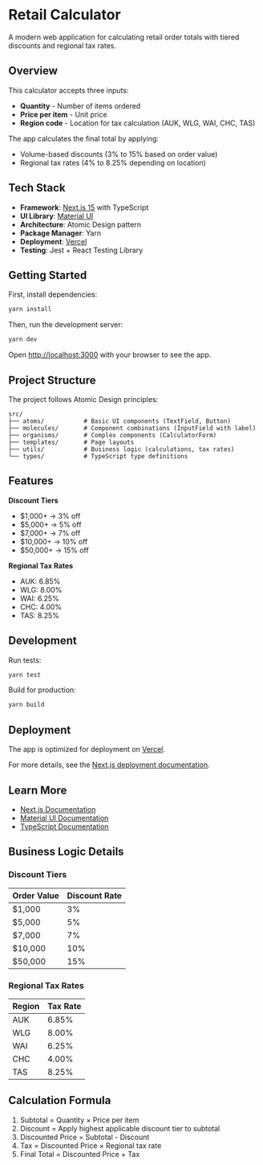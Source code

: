 # Retail Calculator

A modern web application for calculating retail order totals with tiered discounts and regional tax rates.

## Overview

This calculator accepts three inputs:
- **Quantity** - Number of items ordered
- **Price per item** - Unit price
- **Region code** - Location for tax calculation (AUK, WLG, WAI, CHC, TAS)

The app calculates the final total by applying:
- Volume-based discounts (3% to 15% based on order value)
- Regional tax rates (4% to 8.25% depending on location)

## Tech Stack

- **Framework**: [Next.js 15](https://nextjs.org) with TypeScript
- **UI Library**: [Material UI](https://mui.com)
- **Architecture**: Atomic Design pattern
- **Package Manager**: Yarn
- **Deployment**: [Vercel](https://vercel.com)
- **Testing**: Jest + React Testing Library

## Getting Started

First, install dependencies:

```bash
yarn install
```

Then, run the development server:

```bash
yarn dev
```

Open [http://localhost:3000](http://localhost:3000) with your browser to see the app.

## Project Structure

The project follows Atomic Design principles:

```
src/
├── atoms/           # Basic UI components (TextField, Button)
├── molecules/       # Component combinations (InputField with label)
├── organisms/       # Complex components (CalculatorForm)
├── templates/       # Page layouts
├── utils/           # Business logic (calculations, tax rates)
└── types/           # TypeScript type definitions
```

## Features

**Discount Tiers**
- $1,000+ → 3% off
- $5,000+ → 5% off
- $7,000+ → 7% off
- $10,000+ → 10% off
- $50,000+ → 15% off

**Regional Tax Rates**
- AUK: 6.85%
- WLG: 8.00%
- WAI: 6.25%
- CHC: 4.00%
- TAS: 8.25%

## Development

Run tests:

```bash
yarn test
```

Build for production:

```bash
yarn build
```

## Deployment

The app is optimized for deployment on [Vercel](https://vercel.com/new?utm_medium=default-template&filter=next.js&utm_source=create-next-app&utm_campaign=create-next-app-readme).

For more details, see the [Next.js deployment documentation](https://nextjs.org/docs/app/building-your-application/deploying).

## Learn More

- [Next.js Documentation](https://nextjs.org/docs)
- [Material UI Documentation](https://mui.com/material-ui/getting-started/)
- [TypeScript Documentation](https://www.typescriptlang.org/docs/)

## Business Logic Details

### Discount Tiers
| Order Value | Discount Rate |
|-------------|---------------|
| $1,000      | 3%            |
| $5,000      | 5%            |
| $7,000      | 7%            |
| $10,000     | 10%           |
| $50,000     | 15%           |

### Regional Tax Rates
| Region | Tax Rate |
|--------|----------|
| AUK    | 6.85%    |
| WLG    | 8.00%    |
| WAI    | 6.25%    |
| CHC    | 4.00%    |
| TAS    | 8.25%    |

## Calculation Formula
1. Subtotal = Quantity × Price per item
2. Discount = Apply highest applicable discount tier to subtotal
3. Discounted Price = Subtotal - Discount
4. Tax = Discounted Price × Regional tax rate
5. Final Total = Discounted Price + Tax
